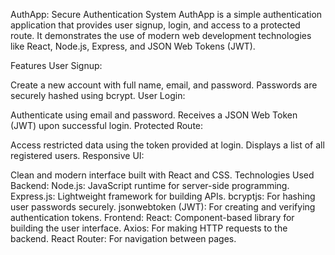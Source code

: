 AuthApp: Secure Authentication System
AuthApp is a simple authentication application that provides user signup, login, and access to a protected route. It demonstrates the use of modern web development technologies like React, Node.js, Express, and JSON Web Tokens (JWT).

Features
User Signup:

Create a new account with full name, email, and password.
Passwords are securely hashed using bcrypt.
User Login:

Authenticate using email and password.
Receives a JSON Web Token (JWT) upon successful login.
Protected Route:

Access restricted data using the token provided at login.
Displays a list of all registered users.
Responsive UI:

Clean and modern interface built with React and CSS.
Technologies Used
Backend:
Node.js: JavaScript runtime for server-side programming.
Express.js: Lightweight framework for building APIs.
bcryptjs: For hashing user passwords securely.
jsonwebtoken (JWT): For creating and verifying authentication tokens.
Frontend:
React: Component-based library for building the user interface.
Axios: For making HTTP requests to the backend.
React Router: For navigation between pages.
